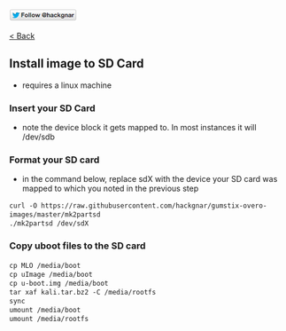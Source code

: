 [![Follow Hackgnar](../static/twitter_hackgnar.png)](https://twitter.com/hackgnar)

[< Back](README.md)

## Install image to SD Card
* requires a linux machine

### Insert your SD Card
* note the device block it gets mapped to.  In most instances it will /dev/sdb

### Format your SD card
* in the command below, replace sdX with the device your SD card was mapped to which you noted in the previous step
````
curl -O https://raw.githubusercontent.com/hackgnar/gumstix-overo-images/master/mk2partsd
./mk2partsd /dev/sdX
````

### Copy uboot files to the SD card
````
cp MLO /media/boot
cp uImage /media/boot
cp u-boot.img /media/boot
tar xaf kali.tar.bz2 -C /media/rootfs
sync
umount /media/boot
umount /media/rootfs
````
